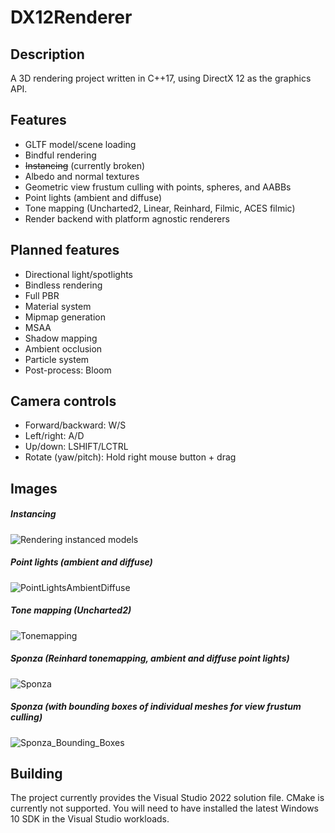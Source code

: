 # DX12Renderer
## Description
A 3D rendering project written in C++17, using DirectX 12 as the graphics API.

## Features
- GLTF model/scene loading
- Bindful rendering
- ~~Instancing~~ (currently broken)
- Albedo and normal textures
- Geometric view frustum culling with points, spheres, and AABBs
- Point lights (ambient and diffuse)
- Tone mapping (Uncharted2, Linear, Reinhard, Filmic, ACES filmic)
- Render backend with platform agnostic renderers

## Planned features
- Directional light/spotlights
- Bindless rendering
- Full PBR
- Material system
- Mipmap generation
- MSAA
- Shadow mapping
- Ambient occlusion
- Particle system
- Post-process: Bloom

## Camera controls
- Forward/backward: W/S
- Left/right: A/D
- Up/down: LSHIFT/LCTRL
- Rotate (yaw/pitch): Hold right mouse button + drag

## Images
##### Instancing
![Rendering instanced models](https://user-images.githubusercontent.com/34250026/173068461-ad322038-f782-4ab7-a98d-2fb115ddfd78.png)

##### Point lights (ambient and diffuse)
![PointLightsAmbientDiffuse](https://user-images.githubusercontent.com/34250026/173195505-a01fbea1-0427-4e13-910f-60f886b4678b.png)

##### Tone mapping (Uncharted2)
![Tonemapping](https://user-images.githubusercontent.com/34250026/182204514-52543369-4537-464a-8929-8b68596bbd3a.png)

##### Sponza (Reinhard tonemapping, ambient and diffuse point lights)
![Sponza](https://user-images.githubusercontent.com/34250026/187080988-e7179a6e-4b41-42ec-ac40-00640270c7bc.png)

##### Sponza (with bounding boxes of individual meshes for view frustum culling)
![Sponza_Bounding_Boxes](https://user-images.githubusercontent.com/34250026/187080993-3966b143-f44c-4148-b451-e3560f8e7d28.png)

## Building
The project currently provides the Visual Studio 2022 solution file. CMake is currently not supported. You will need to have installed the latest Windows 10 SDK in the Visual Studio workloads.
